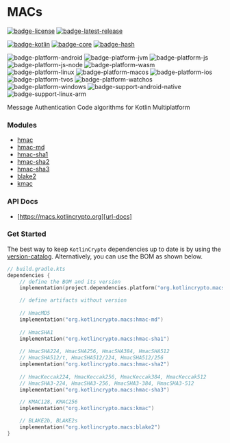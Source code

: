# MACs
[![badge-license]][url-license]
[![badge-latest-release]][url-latest-release]

[![badge-kotlin]][url-kotlin]
[![badge-core]][url-core]
[![badge-hash]][url-hash]

![badge-platform-android]
![badge-platform-jvm]
![badge-platform-js]
![badge-platform-js-node]
![badge-platform-wasm]
![badge-platform-linux]
![badge-platform-macos]
![badge-platform-ios]
![badge-platform-tvos]
![badge-platform-watchos]
![badge-platform-windows]
![badge-support-android-native]
![badge-support-linux-arm]

Message Authentication Code algorithms for Kotlin Multiplatform

### Modules

 - [hmac](library/hmac/hmac/README.md)
 - [hmac-md](library/hmac/hmac-md/README.md)
 - [hmac-sha1](library/hmac/hmac-sha1/README.md)
 - [hmac-sha2](library/hmac/hmac-sha2/README.md)
 - [hmac-sha3](library/hmac/hmac-sha3/README.md)
 - [blake2](library/blake2/README.md)
 - [kmac](library/kmac/README.md)

### API Docs

 - [https://macs.kotlincrypto.org][url-docs]

### Get Started

The best way to keep `KotlinCrypto` dependencies up to date is by using the 
[version-catalog][url-version-catalog]. Alternatively, you can use the BOM as 
shown below.

<!-- TAG_VERSION -->

```kotlin
// build.gradle.kts
dependencies {
    // define the BOM and its version
    implementation(project.dependencies.platform("org.kotlincrypto.macs:bom:0.7.1"))

    // define artifacts without version
    
    // HmacMD5
    implementation("org.kotlincrypto.macs:hmac-md")
    
    // HmacSHA1
    implementation("org.kotlincrypto.macs:hmac-sha1")
    
    // HmacSHA224, HmacSHA256, HmacSHA384, HmacSHA512
    // HmacSHA512/t, HmacSHA512/224, HmacSHA512/256
    implementation("org.kotlincrypto.macs:hmac-sha2")
    
    // HmacKeccak224, HmacKeccak256, HmacKeccak384, HmacKeccak512
    // HmacSHA3-224, HmacSHA3-256, HmacSHA3-384, HmacSHA3-512
    implementation("org.kotlincrypto.macs:hmac-sha3")

    // KMAC128, KMAC256
    implementation("org.kotlincrypto.macs:kmac")

    // BLAKE2b, BLAKE2s
    implementation("org.kotlincrypto.macs:blake2")
}
```

<!-- TAG_VERSION -->
[badge-latest-release]: https://img.shields.io/badge/latest--release-0.7.1-blue.svg?style=flat
[badge-license]: https://img.shields.io/badge/license-Apache%20License%202.0-blue.svg?style=flat

<!-- TAG_DEPENDENCIES -->
[badge-kotlin]: https://img.shields.io/badge/kotlin-2.2.10-blue.svg?logo=kotlin
[badge-core]: https://img.shields.io/badge/kotlincrypto.core-0.7.1-blue.svg
[badge-hash]: https://img.shields.io/badge/kotlincrypto.hash-0.7.1-blue.svg

<!-- TAG_PLATFORMS -->
[badge-platform-android]: http://img.shields.io/badge/-android-6EDB8D.svg?style=flat
[badge-platform-jvm]: http://img.shields.io/badge/-jvm-DB413D.svg?style=flat
[badge-platform-js]: http://img.shields.io/badge/-js-F8DB5D.svg?style=flat
[badge-platform-js-node]: https://img.shields.io/badge/-nodejs-68a063.svg?style=flat
[badge-platform-linux]: http://img.shields.io/badge/-linux-2D3F6C.svg?style=flat
[badge-platform-macos]: http://img.shields.io/badge/-macos-111111.svg?style=flat
[badge-platform-ios]: http://img.shields.io/badge/-ios-CDCDCD.svg?style=flat
[badge-platform-tvos]: http://img.shields.io/badge/-tvos-808080.svg?style=flat
[badge-platform-watchos]: http://img.shields.io/badge/-watchos-C0C0C0.svg?style=flat
[badge-platform-wasm]: https://img.shields.io/badge/-wasm-624FE8.svg?style=flat
[badge-platform-windows]: http://img.shields.io/badge/-windows-4D76CD.svg?style=flat
[badge-support-android-native]: http://img.shields.io/badge/support-[AndroidNative]-6EDB8D.svg?style=flat
[badge-support-linux-arm]: http://img.shields.io/badge/support-[LinuxArm]-2D3F6C.svg?style=flat

[url-latest-release]: https://github.com/KotlinCrypto/MACs/releases/latest
[url-license]: https://www.apache.org/licenses/LICENSE-2.0.txt
[url-kotlin]: https://kotlinlang.org
[url-core]: https://github.com/KotlinCrypto/core
[url-hash]: https://github.com/KotlinCrypto/hash
[url-version-catalog]: https://github.com/KotlinCrypto/version-catalog
[url-docs]: https://macs.kotlincrypto.org
